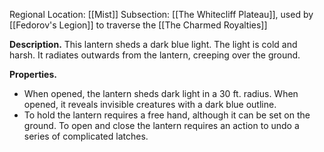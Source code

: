 Regional Location: [[Mist]]
Subsection: [[The Whitecliff Plateau]], used by [[Fedorov's Legion]] to traverse the [[The Charmed Royalties]]

**Description.** This lantern sheds a dark blue light. The light is cold and harsh. It radiates outwards from the lantern, creeping over the ground.

**Properties.** 
- When opened, the lantern sheds dark light in a 30 ft. radius. When opened, it reveals invisible creatures with a dark blue outline. 
- To hold the lantern requires a free hand, although it can be set on the ground. To open and close the lantern requires an action to undo a series of complicated latches. 